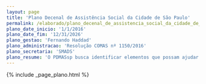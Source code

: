 ```yaml
---
layout: page
title: 'Plano Decenal de Assistência Social da Cidade de São Paulo'
permalink: /elaborado/plano_decenal_de_assistencia_social_da_cidade_de_sao_paulo
plano_date_inicio: '1/1/2016'
plano_date_fim: '12/31/2026'
plano_gestao: 'Fernando Haddad'
plano_administracao: 'Resolução COMAS nº 1150/2016'
plano_secretaria: 'SMADS'
plano_resume: 'O PDMASsp busca identificar elementos que possam ajudar a compreender a realidade e os indicadores de vulnerabilidade social da população que vive em determinadas áreas, fazendo uma abordagem do território a partir de suas complexidades. O texto evita deliberadamente o termo "território", muitas vezes utilizado de forma equivocada, compreendido apenas como um espaço geográfico no mapa. Aborda, em contrapartida, o território a partir da perspectiva de Milton Santos, ou seja, de que o território é um construto histórico que envolve uma complexa rede de forças, culturas e relações. É, em suma, uma força em constante movimento, que exige uma compreensão mais profunda e holística de sua abordagem.'
---
```

<div>
{% include _page_plano.html %}
</div>
